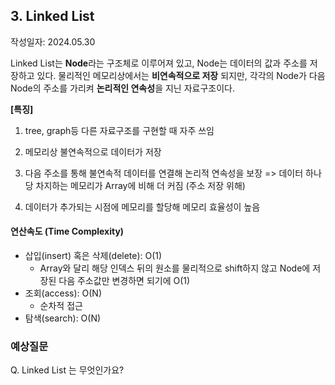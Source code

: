 ## 3. Linked List

작성일자: 2024.05.30



Linked List는 **Node**라는 구조체로 이루어져 있고, Node는 데이터의 값과 주소를 저장하고 있다. 물리적인 메모리상에서는 **비연속적으로 저장** 되지만, 각각의 Node가 다음 Node의 주소를 가리켜 **논리적인 연속성**을 지닌 자료구조이다.



**[특징]**

1. tree, graph등 다른 자료구조를 구현할 때 자주 쓰임

1. 메모리상 불연속적으로 데이터가 저장

3. 다음 주소를 통해 불연속적 데이터를 연결해 논리적 연속성을 보장
   => 데이터 하나 당 차지하는 메모리가 Array에 비해 더 커짐 (주소 저장 위해)

1. 데이터가 추가되는 시점에 메모리를 할당해 메모리 효율성이 높음




#### 연산속도 (Time Complexity)

- 삽입(insert) 혹은 삭제(delete): O(1)
  - Array와 달리 해당 인덱스 뒤의 원소를 물리적으로 shift하지 않고 Node에 저장된 다음 주소값만 변경하면 되기에 O(1)
- 조회(access): O(N)
  - 순차적 접근
- 탐색(search): O(N)



### 예상질문

Q. Linked List 는 무엇인가요?

